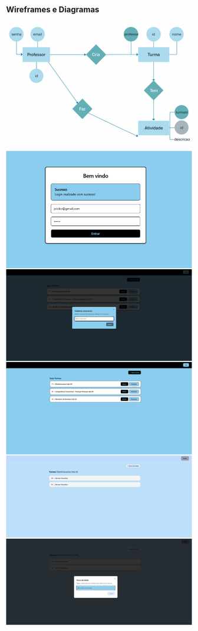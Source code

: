 ## Wireframes e Diagramas

![MerDER](./wireframes/der.png)

![](./wireframes/omagem1.png)
![](./wireframes/imagem2.png)
![](./wireframes/imagem3.png)
![](./wireframes/imagem4.png)
![](./wireframes/imagem5.png)